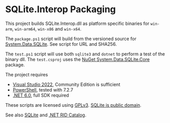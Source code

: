 # SQLite.Interop Packaging

This project builds SQLite.Interop.dll as platform specific binaries for `win-arm`, `win-arm64`, `win-x86` and `win-x64`.

The `package.ps1` script will build from the versioned source for [System.Data.SQLite](https://system.data.sqlite.org). See script for URL and SHA256.

The `test.ps1` script will use both `sqlite3` and `dotnet` to perform a test of the binary dll. The `test.csproj` uses the [NuGet System.Data.SQLite.Core](https://www.nuget.org/packages/System.Data.SQLite.Core/) package.

The project requires

- [Visual Studio 2022](https://visualstudio.microsoft.com/vs/), Community Edition is sufficient
- [PowerShell](https://github.com/PowerShell/PowerShell), tested with 7.2.7
- [.NET 6.0](https://dotnet.microsoft.com/en-us/download/dotnet/6.0), full SDK required

These scripts are licensed using [GPLv3](http://www.gnu.org/licenses). [SQLite is public domain](https://www.sqlite.org/copyright.html).

See also [SQLite](https://system.data.sqlite.org/index.html/doc/trunk/www/downloads.wiki) and [.NET RID Catalog](https://learn.microsoft.com/en-us/dotnet/core/rid-catalog).
